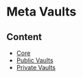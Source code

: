 # Meta Vaults

## Content

- [Core](./core)
- [Public Vaults](./publicVaults)
- [Private Vaults](./privateVaults)
